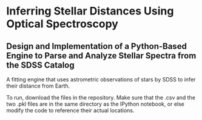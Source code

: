 # Inferring Stellar Distances Using Optical Spectroscopy
## Design and Implementation of a Python-Based Engine to Parse and Analyze Stellar Spectra from the SDSS Catalog

A fitting engine that uses astrometric observations of stars by SDSS to infer their distance from Earth.

To run, download the files in the repository. Make sure that the .csv and the two .pkl files are in the same directory as the IPython notebook, or else modify the code to reference their actual locations.
